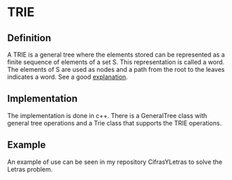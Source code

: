 # TRIE

## Definition

A TRIE is a general tree where the elements stored can be represented as a finite sequence of elements of a set S. This representation is called a word. The elements of S are used as nodes and a path from the root to the leaves indicates a word. See a good [explanation](http://en.wikipedia.org/wiki/Trie).

## Implementation

The implementation is done in c++. There is a GeneralTree class with general tree operations and a Trie class that supports the TRIE operations. 

## Example

An example of use can be seen in my repository CifrasYLetras to solve the Letras problem.